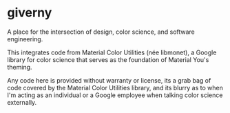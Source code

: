 # giverny

A place for the intersection of design, color science, and software engineering.

This integrates code from Material Color Utilities (née libmonet), a Google library for color
science that serves as the foundation of Material You's theming.

Any code here is provided without warranty or license, its a grab bag of code covered by the 
Material Color Utilities library, and its blurry as to when I'm acting as an individual or a Google
employee when talking color science externally.
